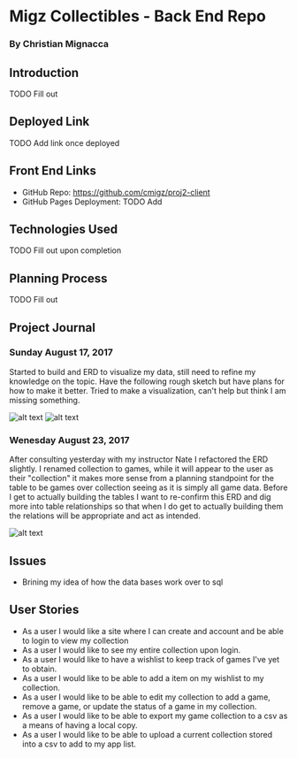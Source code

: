 # Migz Collectibles - Back End Repo
### By Christian Mignacca

## Introduction

TODO Fill out

## Deployed Link

TODO Add link once deployed

## Front End Links

- GitHub Repo: https://github.com/cmigz/proj2-client
- GitHub Pages Deployment: TODO Add

## Technologies Used

TODO Fill out upon completion

## Planning Process

TODO Fill out

## Project Journal

### Sunday August 17, 2017

Started to build and ERD to visualize my data, still need to refine my knowledge on the topic.  Have the following rough sketch but have plans for how to make it better. Tried to make a visualization, can't help but think I am missing something.


![alt text](http://i.imgur.com/oEYMh4b.jpg "ERD Proto")
![alt text](http://i.imgur.com/2IgGptC.png "Data Visualization V1")

### Wenesday August 23, 2017

After consulting yesterday with my instructor Nate I refactored the ERD slightly.  I renamed collection to games, while it will appear to the user as their "collection" it makes more sense from a planning standpoint for the table to be games over collection seeing as it is simply all game data. Before I get to actually building the tables I want to re-confirm this ERD and dig more into table relationships so that when I do get to actually building them the relations will be appropriate and act as intended.

![alt text](http://i.imgur.com/ZwTkgL8.jpg "ERD Proto")

## Issues

- Brining my idea of how the data bases work over to sql

## User Stories

- As a user I would like a site where I can create and account and be able to login to view my collection
- As a user I would like to see my entire collection upon login.
- As a user I would like to have a wishlist to keep track of games I've yet to obtain.
- As a user I would like to be able to add a item on my wishlist to my collection.
- As a user I would like to be able to edit my collection to add a game, remove a game, or update the status of a game in my collection.
- As a user I would like to be able to export my game collection to a csv as a means of having a local copy.
- As a user I would like to be able to upload a current collection stored into a csv to add to my app list.
